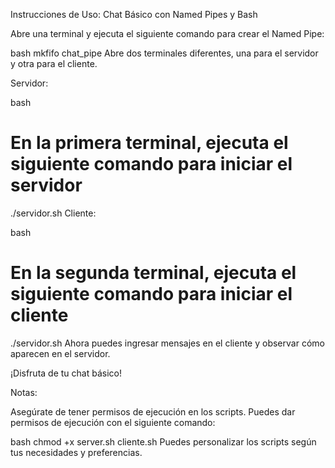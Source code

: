 Instrucciones de Uso: Chat Básico con Named Pipes y Bash

Abre una terminal y ejecuta el siguiente comando para crear el Named Pipe:

bash
mkfifo chat_pipe
Abre dos terminales diferentes, una para el servidor y otra para el cliente.

Servidor:

bash
# En la primera terminal, ejecuta el siguiente comando para iniciar el servidor
./servidor.sh
Cliente:

bash

# En la segunda terminal, ejecuta el siguiente comando para iniciar el cliente
./servidor.sh
Ahora puedes ingresar mensajes en el cliente y observar cómo aparecen en el servidor.

¡Disfruta de tu chat básico!

Notas:

Asegúrate de tener permisos de ejecución en los scripts. Puedes dar permisos de ejecución con el siguiente comando:

bash
chmod +x server.sh cliente.sh
Puedes personalizar los scripts según tus necesidades y preferencias.